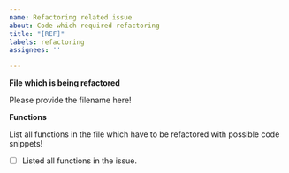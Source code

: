 ```yaml
---
name: Refactoring related issue
about: Code which required refactoring
title: "[REF]"
labels: refactoring
assignees: ''

---
```


**File which is being refactored**

Please provide the filename here!

**Functions**

List all functions in the file which have to be refactored with possible code snippets!

- [ ] Listed all functions in the issue.